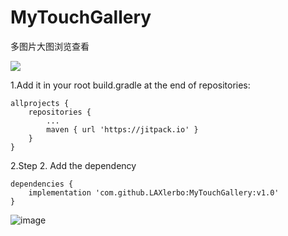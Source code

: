 # MyTouchGallery
 多图片大图浏览查看
 
 [![](https://jitpack.io/v/LAXlerbo/MyTouchGallery.svg)](https://jitpack.io/#LAXlerbo/MyTouchGallery)

1.Add it in your root build.gradle at the end of repositories:
```
allprojects {
    repositories {
        ...
        maven { url 'https://jitpack.io' }
    }
}
```

2.Step 2. Add the dependency
```
dependencies {
    implementation 'com.github.LAXlerbo:MyTouchGallery:v1.0'
}
```


![image](/scrn/demo.gif )
